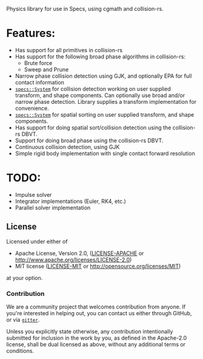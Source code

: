 Physics library for use in Specs, using cgmath and collision-rs.

# Features:

* Has support for all primitives in collision-rs
* Has support for the following broad phase algorithms in collision-rs:
  * Brute force
  * Sweep and Prune
* Narrow phase collision detection using GJK, and optionally EPA for full contact information
* [`specs::System`](https://docs.rs/specs/0.9.5/specs/trait.System.html) for collision
  detection working on user supplied transform, and shape components.
  Can optionally use broad and/or narrow phase detection.
  Library supplies a transform implementation for convenience.
* [`specs::System`](https://docs.rs/specs/0.9.5/specs/trait.System.html) for spatial
  sorting on user supplied transform, and shape components.
* Has support for doing spatial sort/collision detection using the collision-rs DBVT.
* Support for doing broad phase using the collision-rs DBVT.
* Continuous collision detection, using GJK
* Simple rigid body implementation with single contact forward resolution

# TODO:

* Impulse solver
* Integrator implementations (Euler, RK4, etc.) 
* Parallel solver implementation

## License

Licensed under either of

 * Apache License, Version 2.0, ([LICENSE-APACHE](LICENSE-APACHE) or http://www.apache.org/licenses/LICENSE-2.0)
 * MIT license ([LICENSE-MIT](LICENSE-MIT) or http://opensource.org/licenses/MIT)

at your option.

### Contribution

We are a community project that welcomes contribution from anyone. If you're interested in helping out, you can contact
us either through GitHub, or via [`gitter`](https://gitter.im/collision-rs/Lobby).

Unless you explicitly state otherwise, any contribution intentionally submitted
for inclusion in the work by you, as defined in the Apache-2.0 license, shall be dual licensed as above, without any
additional terms or conditions.
